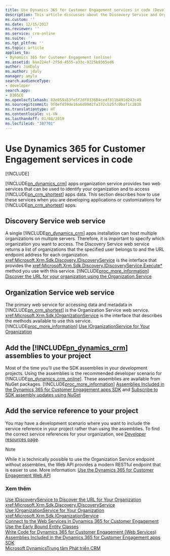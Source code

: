 ```yaml
---
title: Use Dynamics 365 for Customer Engagement services in code (Developer Guide for Dynamics 365 for Customer Engagement)| MicrosoftDocs
description: This article discusses about the Discovery Service and Organization Service that can be used to identify your organization and to access Dynamics 365 for Customer Engagement data
ms.custom: ''
ms.date: 12/15/2017
ms.reviewer: ''
ms.service: crm-online
ms.suite: ''
ms.tgt_pltfrm: ''
ms.topic: article
applies_to:
- Dynamics 365 for Customer Engagement (online)
ms.assetid: bae224ef-2f5d-4555-a33c-9225b9365ed6
author: JimDaly
ms.author: jdaly
manager: amyla
search.audienceType:
- developer
search.app:
- D365CE
ms.openlocfilehash: 82e859a53fe5f2df033604cedf311b491d242c49
ms.sourcegitcommit: 9f0efd59de16a6d9902fa372cb25fc0baf1c2838
ms.translationtype: HT
ms.contentlocale: vi-VN
ms.lasthandoff: 01/08/2019
ms.locfileid: "387701"
---
```

# <a name="use-dynamics-365-for-customer-engagement-services-in-code"></a>Use Dynamics 365 for Customer Engagement services in code

[!INCLUDE[](../../includes/cc_applies_to_update_9_0_0.md)]

[!INCLUDE[pn_dynamics_crm](../../includes/pn-dynamics-crm.md)] apps organization service provides two web services that can be used to identify your organization and to access [!INCLUDE[pn_crm_shortest](../../includes/pn-crm-shortest.md)] apps data. This section describes how to use these services when you are developing applications or customizations for [!INCLUDE[pn_crm_shortest](../../includes/pn-crm-shortest.md)] apps.  
  
## <a name="discovery-service-web-service"></a>Discovery Service web service  
 A single [!INCLUDE[pn_dynamics_crm](../../includes/pn-dynamics-crm.md)] apps installation can host multiple organizations on multiple servers. Therefore, it is important to specify which organization you want to access. The Discovery Service web service returns a list of organizations that the specified user belongs to and the URL endpoint address for each organization. <xref:Microsoft.Xrm.Sdk.Discovery.IDiscoveryService> is the interface that provides the <xref:Microsoft.Xrm.Sdk.Discovery.IDiscoveryService.Execute*> method you use with this service.
[!INCLUDE[proc_more_information](../../includes/proc-more-information.md)] [Discover the URL for your organization using the Organization Service](discover-url-organization-organization-service.md)  
  
## <a name="organization-service-web-service"></a>Organization Service web service  
 The primary web service for accessing data and metadata in [!INCLUDE[pn_crm_shortest](../../includes/pn-crm-shortest.md)] is the Organization Service web service. <xref:Microsoft.Xrm.Sdk.IOrganizationService> is the interface that describes the methods available to use this service. [!INCLUDE[proc_more_information](../../includes/proc-more-information.md)] [Use IOrganizationService for Your Organization](use-organization-service-read-write-data-metadata.md)  
  
## <a name="add-the-includepndynamicscrmincludespn-dynamics-crmmd-assemblies-to-your-project"></a>Add the [!INCLUDE[pn_dynamics_crm](../../includes/pn-dynamics-crm.md)] assemblies to your project  
 Most of the time you’ll use the SDK assemblies in your development projects. Using the assemblies is the recommended developer scenario for [!INCLUDE[pn_dynamics_crm_online](../../includes/pn-dynamics-crm-online.md)]. These assemblies are available from NuGet packages. [!INCLUDE[proc_more_information](../../includes/proc-more-information.md)] [Assemblies Included in the Dynamics 365 for Customer Engagement apps SDK](assemblies-included-sdk.md) and [Subscribe to SDK assembly updates using NuGet](subscribe-sdk-assembly-updates-using-nuget.md)
  
## <a name="add-the-service-reference-to-your-project"></a>Add the service reference to your project  
 You may have a development scenario where you want to include the service reference in your project rather than using the assemblies. To find the correct service references for your organization, see [Developer resources page](../developer-resources-page.md).
> [!NOTE]
> While it is technically possible to use the Organization Service endpoint without assemblies, the Web API provides a modern RESTful endpoint that is easier to use. More information: [Use the Dynamics 365 for Customer Engagement Web API](../use-microsoft-dynamics-365-web-api.md)
  
### <a name="see-also"></a>Xem thêm  
 [Use IDiscoveryService to Discover the URL for Your Organization](discover-url-organization-organization-service.md)   
 <xref:Microsoft.Xrm.Sdk.Discovery.IDiscoveryService>   
 [Use IOrganizationService for Your Organization](use-organization-service-read-write-data-metadata.md)   
<xref:Microsoft.Xrm.Sdk.IOrganizationService>   
 [Connect to the Web Services in Dynamics 365 for Customer Engagement](../authenticate-users.md)   
 [Use the Early Bound Entity Classes](use-early-bound-entity-classes-code.md)   
 [Write Code for Dynamics 365 for Customer Engagement (Web Services)](../extend-dynamics-365-server.md)   
 [Assemblies Included in the Dynamics 365 for Customer Engagement apps SDK](assemblies-included-sdk.md)   
 [Microsoft DynamicsTrung tâm Phát triển CRM](https://msdn.microsoft.com/dynamics/crm/default.aspx)
